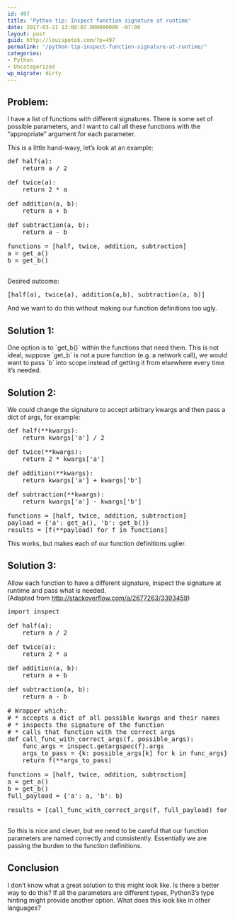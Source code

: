 ```yaml
---
id: 497
title: 'Python tip: Inspect function signature at runtime'
date: 2017-03-21 13:08:07.000000000 -07:00
layout: post
guid: http://louispotok.com/?p=497
permalink: "/python-tip-inspect-function-signature-at-runtime/"
categories:
- Python
- Uncategorized
wp_migrate: dirty
---
```

## Problem:

I have a list of functions with different signatures. There is some set of possible parameters, and I want to call all these functions with the &#8220;appropriate&#8221; argument for each parameter.

This is a little hand-wavy, let&#8217;s look at an example:

<pre class="brush: python; title: ; notranslate" title="">def half(a):
    return a / 2

def twice(a):
    return 2 * a

def addition(a, b):
    return a + b

def subtraction(a, b):
    return a - b

functions = [half, twice, addition, subtraction]
a = get_a()
b = get_b()

</pre>

Desired outcome:

<pre class="brush: python; title: ; notranslate" title="">[half(a), twice(a), addition(a,b), subtraction(a, b)]
</pre>

And we want to do this without making our function definitions too ugly.

## Solution 1:

One option is to \`get\_b()\` within the functions that need them. This is not ideal, suppose \`get\_b\` is not a pure function (e.g. a network call), we would want to pass \`b\` into scope instead of getting it from elsewhere every time it&#8217;s needed.

## Solution 2:

We could change the signature to accept arbitrary kwargs and then pass a dict of args, for example:

<pre class="brush: python; title: ; notranslate" title="">def half(**kwargs):
    return kwargs['a'] / 2

def twice(**kwargs):
    return 2 * kwargs['a']

def addition(**kwargs):
    return kwargs['a'] + kwargs['b']

def subtraction(**kwargs):
    return kwargs['a'] - kwargs['b']

functions = [half, twice, addition, subtraction]
payload = {'a': get_a(), 'b': get_b()}
results = [f(**payload) for f in functions]
</pre>

This works, but makes each of our function definitions uglier.

## Solution 3:

Allow each function to have a different signature, inspect the signature at runtime and pass what is needed.  
(Adapted from http://stackoverflow.com/a/2677263/3393459)

<pre class="brush: python; title: ; notranslate" title="">import inspect

def half(a):
    return a / 2

def twice(a):
    return 2 * a

def addition(a, b):
    return a + b

def subtraction(a, b):
    return a - b

# Wrapper which:
# * accepts a dict of all possible kwargs and their names
# * inspects the signature of the function
# * calls that function with the correct args
def call_func_with_correct_args(f, possible_args):
    func_args = inspect.getargspec(f).args
    args_to_pass = {k: possible_args[k] for k in func_args}
    return f(**args_to_pass)

functions = [half, twice, addition, subtraction]
a = get_a()
b = get_b()
full_payload = {'a': a, 'b': b}

results = [call_func_with_correct_args(f, full_payload) for f in functions]

</pre>

So this is nice and clever, but we need to be careful that our function parameters are named correctly and consistently. Essentially we are passing the burden to the function definitions.

## Conclusion

I don&#8217;t know what a great solution to this might look like. Is there a better way to do this? If all the parameters are different types, Python3&#8217;s type hinting might provide another option. What does this look like in other languages?